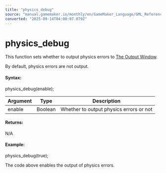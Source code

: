 ```yaml
---
title: "physics_debug"
source: "manual.gamemaker.io/monthly/en/GameMaker_Language/GML_Reference/Physics/physics_debug.htm"
converted: "2025-09-14T04:00:07.079Z"
---
```


# physics\_debug

This function sets whether to output physics errors to [The Output Window](../../../Introduction/The_Output_Window.md).

By default, physics errors are not output.

#### Syntax:

physics\_debug(enable);

| Argument | Type | Description |
| --- | --- | --- |
| enable | Boolean | Whether to output physics errors or not |

#### Returns:

N/A

#### Example:

physics\_debug(true);

The code above enables the output of physics errors.
